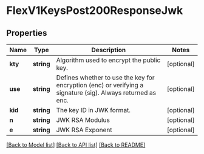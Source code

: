 # FlexV1KeysPost200ResponseJwk

## Properties
Name | Type | Description | Notes
------------ | ------------- | ------------- | -------------
**kty** | **string** | Algorithm used to encrypt the public key. | [optional] 
**use** | **string** | Defines whether to use the key for encryption (enc) or verifying a signature (sig). Always returned as enc. | [optional] 
**kid** | **string** | The key ID in JWK format. | [optional] 
**n** | **string** | JWK RSA Modulus | [optional] 
**e** | **string** | JWK RSA Exponent | [optional] 

[[Back to Model list]](../README.md#documentation-for-models) [[Back to API list]](../README.md#documentation-for-api-endpoints) [[Back to README]](../README.md)


